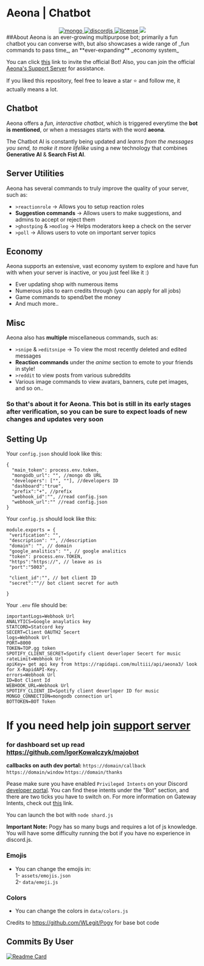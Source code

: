 # Aeona | Chatbot



<div align=center>
  <a href="https://github.com/mongodb/mongo">
    <img src="https://img.shields.io/badge/MongoDB-%234ea94b.svg?&style=for-the-badge&logo=mongodb&logoColor=white" alt="mongo">
  </a>
  <a href="https://github.com/discordjs">
    <img src="https://img.shields.io/badge/discord.js-v13.8.1-blue.svg?logo=npm" alt="discordjs">
  </a>

  <a href="https://github.com/deepsarda/Aeona/blob/main/LICENSE">
    <img src="https://img.shields.io/badge/license-Apache%202-blue" alt="license">
  </a>
<a href="https://top.gg/bot/931226824753700934">
  <img src="https://top.gg/api/widget/931226824753700934.svg">
</a>
</div>
##About
Aeona is an ever-growing multipurpose bot; primarily a fun chatbot you can converse with, but also showcases a wide range of _fun commands to pass time_, an **ever-expanding** _economy system_

You can click [this](https://aeona.xyz/invite) link to invite the official Bot! Also, you can join the official [Aeona's Support Server](https://aeona.xyz/support) for assistance.

If you liked this repository, feel free to leave a star ⭐ and follow me, it actually means a lot.



## Chatbot

Aeona offers a _fun, interactive chatbot_, which is triggered everytime the **bot is mentioned**, or when a messages starts with the word **aeona**.

The Chatbot AI is constantly being updated and _learns from the messages you send, to make it more lifelike_ using a new technology that combines **Generative AI** & **Search Fist AI**.

## Server Utilities

Aeona has several commands to truly improve the quality of your server, such as:

- `>reactionrole` → Allows you to setup reaction roles
- **Suggestion commands** → Allows users to make suggestions, and admins to accept or reject them
- `>ghostping` & `>modlog` → Helps moderators keep a check on the server
- `>poll` → Allows users to vote on important server topics

## Economy

Aeona supports an extensive, vast economy system to explore and have fun with when your server is inactive, or you just feel like it :)

- Ever updating shop with numerous items
- Numerous jobs to earn credits through (you can apply for all jobs)
- Game commands to spend/bet the money
- And much more..

## Misc

Aeona also has **multiple** miscellaneous commands, such as:

- `>snipe` & `>editsnipe` → To view the most recently deleted and edited messages
- **Reaction commands** under the _anime_ section to emote to your friends in style!
- `>reddit` to view posts from various subreddits
- Various image commands to view avatars, banners, cute pet images, and so on..

### So that's about it for Aeona. This bot is still in its early stages after verification, so you can be sure to expect loads of new changes and updates very soon


## Setting Up

Your `config.json` should look like this:
```
{
  "main_token": process.env.token, 
  "mongodb_url": "", //mongo db URL
  "developers": ["", ""], //developers ID
  "dashboard":"true", 
  "prefix":"+", //prefix
  "webhook_id":"", //read config.json
  "webhook_url":"" //read config.json
}

```

Your `config.js` should look like this:
```
module.exports = {
 "verification": "",
 "description": "", //description
 "domain": "", // domain
 "google_analitics": "", // google analitics
 "token": process.env.TOKEN,
 "https":"https://", // leave as is
 "port":"5003",

 "client_id":"", // bot client ID
 "secret":""// bot client secret for auth

}
```
Your `.env` file should be:
```
importantLogs=Webhook Url
ANALYTICS=Google anaylatics key 
STATCORD=Statcord key
SECERT=Client OAUTH2 Secert
logs=Webhook Url
PORT=8000
TOKEN=TOP.gg token
SPOTIFY_CLIENT_SECRET=Spotify client deverloper Secert for music
rateLimit=Webhook Url
apiKey= get api key from https://rapidapi.com/multiii/api/aeona3/ look for X-RapidAPI-Key.
errors=Webhook Url
ID=Bot Client Id
WEBHOOK_URL=Webhook Url
SPOTIFY_CLIENT_ID=Spotify client deverloper ID for music
MONGO_CONNECTION=mongodb connection url
BOTTOKEN=BOT Token

```
# If you need help join [support server](https://www.aeeona.xyz/support)


### for dashboard set up read https://github.com/IgorKowalczyk/majobot

**callbacks on auth dev portal:**
`https://domain/callback`
`https://domain/window`
`https://domain/thanks`

Pease make sure you have enabled `Privileged Intents` on your Discord [developer portal](https://discordapp.com/developers/applications/). You can find these intents under the "Bot" section, and there are two ticks you have to switch on. For more information on Gateway Intents, check out [this](https://discordjs.guide/popular-topics/intents.html#the-intents-bit-field-wrapper) link.

You can launch the bot with `node shard.js` 

**Important Note:** Pogy has so many bugs and requires a lot of js knowledge. You will have some difficulty running the bot if you have no experience in discord.js. 

### Emojis 
- You can change the emojis in: <br>
1- `assets/emojis.json` <br>
2- `data/emoji.js`

### Colors

- You can change the colors in `data/colors.js`



Credits to <https://github.com/WLegit/Pogy> for base bot code



## Commits By User

[![Readme Card](https://github-readme-stats.vercel.app/api/pin/?username=deepsarda&repo=aeona&theme=radical&show_icons=true&show_owner=true)](https://github.com/deepsarda/Aeona)
